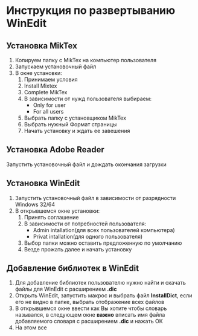 # Инструкция по развертыванию WinEdit

## Установка MikTex
1. Копируем папку с MikTex на компьютер пользователя
2. Запускаем установочный файл
3. В окне установки:
    1. Принимаем условия
    2. Install Mixtex
    3. Complete MikTex
    4. В зависимости от нужд пользователя выбираем:
        * Only for user
        * For all users
    5. Выбрать папку с установщиком MikTex
    6. Выбрать нужный Формат страницы
    7. Начать установку и ждать ее завешения 

## Установка Adobe Reader
Запустить установочный файл и дождать окончания загрузки

## Установка WinEdit
1. Запустить установочный файл в зависимости от разрядности Windows 32/64
2. В открывшемся окне установки:
    1. Принять соглашение
    2. В зависимости от потребностей пользователя:
        * Admin intallation(для всех пользователей компьютера)
        * Privat intallation(для одного пользователя)
    3. Выбор папки можно оставить предложенную по умолчанию
    4. Везде прожать далее и начать установку

## Добавление библиотек в WinEdit
1. Для добавление библиотек пользователю нужно найти и скачать файлы для WinEdit с расширением __.dic__
2. Открыть WinEdit, запустить макрос и выбрать файл **InstallDict**, если его не видно в папке, выбрать отображение всех файлов
3. В открывшемся окне ввести как Вы хотите чтобы словарь назывался, в следующем окне **важно** вписать имя файла добавляемого словаря с расширением **.dic** и нажать ОК
4. На этом все